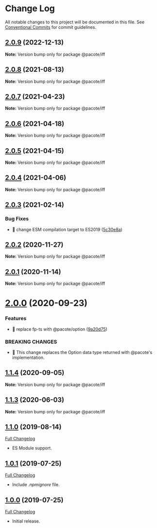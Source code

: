 # Change Log

All notable changes to this project will be documented in this file.
See [Conventional Commits](https://conventionalcommits.org) for commit guidelines.

## [2.0.9](https://github.com/PacoteJS/pacote/compare/@pacote/iff@2.0.8...@pacote/iff@2.0.9) (2022-12-13)

**Note:** Version bump only for package @pacote/iff

## [2.0.8](https://github.com/PacoteJS/pacote/compare/@pacote/iff@2.0.7...@pacote/iff@2.0.8) (2021-08-13)

**Note:** Version bump only for package @pacote/iff

## [2.0.7](https://github.com/PacoteJS/pacote/compare/@pacote/iff@2.0.6...@pacote/iff@2.0.7) (2021-04-23)

**Note:** Version bump only for package @pacote/iff

## [2.0.6](https://github.com/PacoteJS/pacote/compare/@pacote/iff@2.0.5...@pacote/iff@2.0.6) (2021-04-18)

**Note:** Version bump only for package @pacote/iff

## [2.0.5](https://github.com/PacoteJS/pacote/compare/@pacote/iff@2.0.4...@pacote/iff@2.0.5) (2021-04-15)

**Note:** Version bump only for package @pacote/iff

## [2.0.4](https://github.com/PacoteJS/pacote/compare/@pacote/iff@2.0.3...@pacote/iff@2.0.4) (2021-04-06)

**Note:** Version bump only for package @pacote/iff

## [2.0.3](https://github.com/PacoteJS/pacote/compare/@pacote/iff@2.0.2...@pacote/iff@2.0.3) (2021-02-14)

### Bug Fixes

- 🐛 change ESM compilation target to ES2019 ([5c30e8a](https://github.com/PacoteJS/pacote/commit/5c30e8a5da41e1c5c394cbb21f64d2a5256817ea))

## [2.0.2](https://github.com/PacoteJS/pacote/compare/@pacote/iff@2.0.1...@pacote/iff@2.0.2) (2020-11-27)

**Note:** Version bump only for package @pacote/iff

## [2.0.1](https://github.com/PacoteJS/pacote/compare/@pacote/iff@2.0.0...@pacote/iff@2.0.1) (2020-11-14)

**Note:** Version bump only for package @pacote/iff

# [2.0.0](https://github.com/PacoteJS/pacote/compare/@pacote/iff@1.1.4...@pacote/iff@2.0.0) (2020-09-23)

### Features

- 🎸 replace fp-ts with @pacote/option ([9a20d75](https://github.com/PacoteJS/pacote/commit/9a20d75bb7d821b2cffdc49ca34e80b5c7f6f6c8))

### BREAKING CHANGES

- 🧨 This change replaces the Option data type returned with @pacote's
  implementation.

## [1.1.4](https://github.com/PacoteJS/pacote/compare/@pacote/iff@1.1.3...@pacote/iff@1.1.4) (2020-09-05)

**Note:** Version bump only for package @pacote/iff

## [1.1.3](https://github.com/PacoteJS/pacote/compare/@pacote/iff@1.1.2...@pacote/iff@1.1.3) (2020-06-03)

**Note:** Version bump only for package @pacote/iff

## [1.1.0](https://github.com/PacoteJS/pacote/tree/@pacote/iff/1.1.0) (2019-08-14)

[Full Changelog](https://github.com/PacoteJS/pacote/compare/@pacote/iff@1.0.1...@pacote/iff@1.1.0)

- ES Module support.

## [1.0.1](https://github.com/PacoteJS/pacote/tree/@pacote/iff/1.0.1) (2019-07-25)

[Full Changelog](https://github.com/PacoteJS/pacote/compare/@pacote/iff@1.0.0...@pacote/iff@1.0.1)

- Include _.npmignore_ file.

## [1.0.0](https://github.com/PacoteJS/pacote/tree/@pacote/iff/1.0.0) (2019-07-25)

[Full Changelog](https://github.com/PacoteJS/pacote/compare/@pacote/iff@1.0.0...@pacote/iff@1.0.0)

- Initial release.
